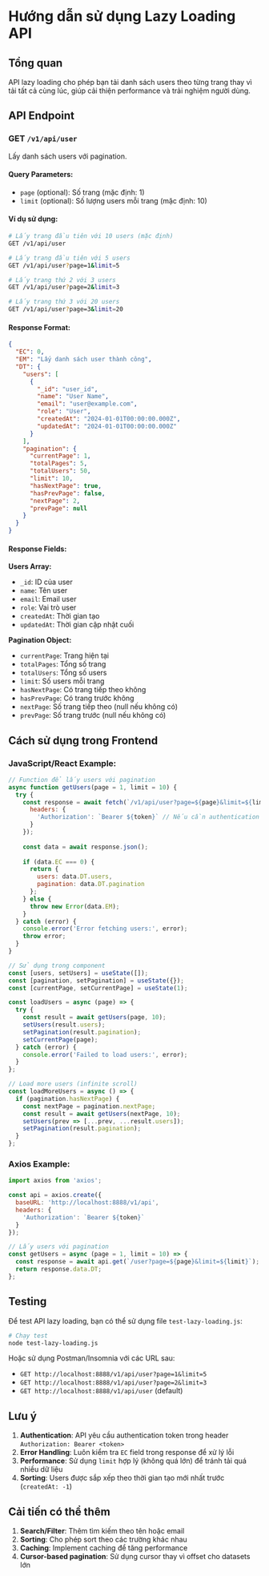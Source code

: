# Hướng dẫn sử dụng Lazy Loading API

## Tổng quan
API lazy loading cho phép bạn tải danh sách users theo từng trang thay vì tải tất cả cùng lúc, giúp cải thiện performance và trải nghiệm người dùng.

## API Endpoint

### GET `/v1/api/user`

Lấy danh sách users với pagination.

#### Query Parameters:
- `page` (optional): Số trang (mặc định: 1)
- `limit` (optional): Số lượng users mỗi trang (mặc định: 10)

#### Ví dụ sử dụng:

```bash
# Lấy trang đầu tiên với 10 users (mặc định)
GET /v1/api/user

# Lấy trang đầu tiên với 5 users
GET /v1/api/user?page=1&limit=5

# Lấy trang thứ 2 với 3 users
GET /v1/api/user?page=2&limit=3

# Lấy trang thứ 3 với 20 users
GET /v1/api/user?page=3&limit=20
```

#### Response Format:

```json
{
  "EC": 0,
  "EM": "Lấy danh sách user thành công",
  "DT": {
    "users": [
      {
        "_id": "user_id",
        "name": "User Name",
        "email": "user@example.com",
        "role": "User",
        "createdAt": "2024-01-01T00:00:00.000Z",
        "updatedAt": "2024-01-01T00:00:00.000Z"
      }
    ],
    "pagination": {
      "currentPage": 1,
      "totalPages": 5,
      "totalUsers": 50,
      "limit": 10,
      "hasNextPage": true,
      "hasPrevPage": false,
      "nextPage": 2,
      "prevPage": null
    }
  }
}
```

#### Response Fields:

**Users Array:**
- `_id`: ID của user
- `name`: Tên user
- `email`: Email user
- `role`: Vai trò user
- `createdAt`: Thời gian tạo
- `updatedAt`: Thời gian cập nhật cuối

**Pagination Object:**
- `currentPage`: Trang hiện tại
- `totalPages`: Tổng số trang
- `totalUsers`: Tổng số users
- `limit`: Số users mỗi trang
- `hasNextPage`: Có trang tiếp theo không
- `hasPrevPage`: Có trang trước không
- `nextPage`: Số trang tiếp theo (null nếu không có)
- `prevPage`: Số trang trước (null nếu không có)

## Cách sử dụng trong Frontend

### JavaScript/React Example:

```javascript
// Function để lấy users với pagination
async function getUsers(page = 1, limit = 10) {
  try {
    const response = await fetch(`/v1/api/user?page=${page}&limit=${limit}`, {
      headers: {
        'Authorization': `Bearer ${token}` // Nếu cần authentication
      }
    });
    
    const data = await response.json();
    
    if (data.EC === 0) {
      return {
        users: data.DT.users,
        pagination: data.DT.pagination
      };
    } else {
      throw new Error(data.EM);
    }
  } catch (error) {
    console.error('Error fetching users:', error);
    throw error;
  }
}

// Sử dụng trong component
const [users, setUsers] = useState([]);
const [pagination, setPagination] = useState({});
const [currentPage, setCurrentPage] = useState(1);

const loadUsers = async (page) => {
  try {
    const result = await getUsers(page, 10);
    setUsers(result.users);
    setPagination(result.pagination);
    setCurrentPage(page);
  } catch (error) {
    console.error('Failed to load users:', error);
  }
};

// Load more users (infinite scroll)
const loadMoreUsers = async () => {
  if (pagination.hasNextPage) {
    const nextPage = pagination.nextPage;
    const result = await getUsers(nextPage, 10);
    setUsers(prev => [...prev, ...result.users]);
    setPagination(result.pagination);
  }
};
```

### Axios Example:

```javascript
import axios from 'axios';

const api = axios.create({
  baseURL: 'http://localhost:8888/v1/api',
  headers: {
    'Authorization': `Bearer ${token}`
  }
});

// Lấy users với pagination
const getUsers = async (page = 1, limit = 10) => {
  const response = await api.get(`/user?page=${page}&limit=${limit}`);
  return response.data.DT;
};
```

## Testing

Để test API lazy loading, bạn có thể sử dụng file `test-lazy-loading.js`:

```bash
# Chạy test
node test-lazy-loading.js
```

Hoặc sử dụng Postman/Insomnia với các URL sau:
- `GET http://localhost:8888/v1/api/user?page=1&limit=5`
- `GET http://localhost:8888/v1/api/user?page=2&limit=3`
- `GET http://localhost:8888/v1/api/user` (default)

## Lưu ý

1. **Authentication**: API yêu cầu authentication token trong header `Authorization: Bearer <token>`
2. **Error Handling**: Luôn kiểm tra `EC` field trong response để xử lý lỗi
3. **Performance**: Sử dụng `limit` hợp lý (không quá lớn) để tránh tải quá nhiều dữ liệu
4. **Sorting**: Users được sắp xếp theo thời gian tạo mới nhất trước (`createdAt: -1`)

## Cải tiến có thể thêm

1. **Search/Filter**: Thêm tìm kiếm theo tên hoặc email
2. **Sorting**: Cho phép sort theo các trường khác nhau
3. **Caching**: Implement caching để tăng performance
4. **Cursor-based pagination**: Sử dụng cursor thay vì offset cho datasets lớn
